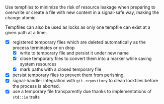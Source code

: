 Use tempfiles to minimize the risk of resource leakage when preparing to overwrite or create a file with new content
in a signal-safe way, making the change atomic.

Tempfiles can also be used as locks as only one tempfile can exist at a given path at a time.

* [x] registered temporary files which are deleted automatically as the process terminates or on drop
    * [x] write to temporary file and persist it under new name
    * [x] close temporary files to convert them into a marker while saving system resources
    * [x] mark paths with a closed temporary file
* [x] persist temporary files to prevent them from perishing.
* [x] signal-handler integration with `git-repository` to clean lockfiles before the process is aborted.
* [x] use a temporary file transparently due thanks to implementations of `std::io` traits
